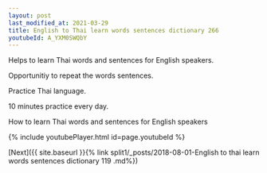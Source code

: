 ```yaml
---
layout: post
last_modified_at: 2021-03-29
title: English to Thai learn words sentences dictionary 266 
youtubeId: A_YXM0SWQbY
---
```

 
 
Helps to learn Thai words and sentences for English speakers.

Opportunitiy to repeat the words sentences. 

Practice Thai language. 
 
10 minutes practice every day. 
 
How to learn Thai words and sentences for English speakers 
 
{% include youtubePlayer.html id=page.youtubeId %}
 
 
[Next]({{ site.baseurl }}{% link  split1/_posts/2018-08-01-English to thai learn words sentences dictionary 119 .md%})
 
